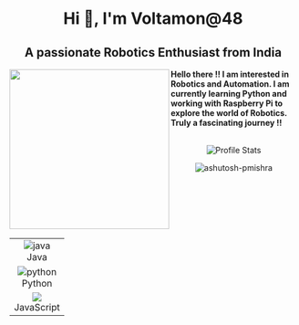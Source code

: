 <h1 align="center">Hi 👋, I'm Voltamon@48</h1>
<h2 align="center">A passionate Robotics Enthusiast from India</h2>

<img align="left" width="280" src="https://user-images.githubusercontent.com/55389276/140866485-8fb1c876-9a8f-4d6a-98dc-08c4981eaf70.gif">

<p align="left">
    <strong>Hello there !! I am interested in Robotics and Automation. I am currently learning Python and working with Raspberry Pi to explore the world of Robotics. Truly a fascinating journey !!</strong><br><br></p>

<p align="center">
  <img src="https://github-readme-stats.vercel.app/api?username=Voltamon&show_icons=true&hide_border=false&text_color=641e16&icon_color=145a32&bg_color=eaecee&title_color=ee0bf5" alt="Profile Stats"/><br>
</p>
<p align="center"> <img src="https://komarev.com/ghpvc/?username=Voltamon&label=Profile%20views&color=0e75b6&style=flat" alt="ashutosh-pmishra" /> </p>
<table align="left">
    <tr align="center">
         <td  align = "center"><img src="https://i.ibb.co/Z243jtW/java.png" alt="java" border="0"><br>Java</td>
</tr>
<tr align="center">
             <td  align = "center"><img src="https://i.ibb.co/sqwPMvX/python.png" alt="python" border="0"><br>Python</td>
</tr>
<tr align="center">
             <td  align = "center"><img src="https://img.icons8.com/color/24/000000/javascript.png"/><br>JavaScript</td>
         </tr>
      </table>


<!--- 👋 Hi, I’m @Voltamon
- 👀 I’m interested in Python Coding 
- 🌱 I’m currently learning Data Structures
- 💞️ I’m looking to collaborate on Robotics Projects
- 📫 How to reach me ???
- EMAIL : deswarnavo@gmail.com
- PHONE : 8777250831


Voltamon/Voltamon is a ✨ special ✨ repository because its `README.md` (this file) appears on your GitHub profile.
You can click the Preview link to take a look at your changes.
--->
